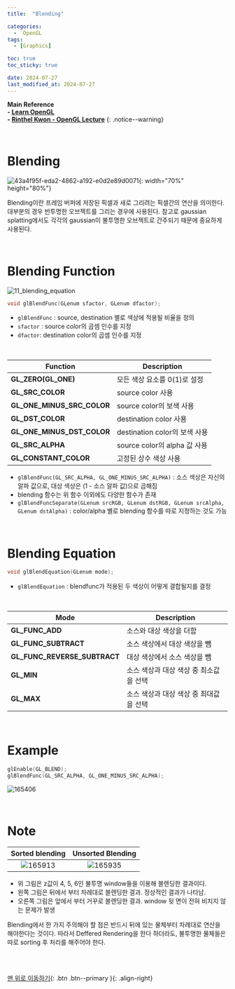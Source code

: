 ```yaml
---
title:  "Blending"

categories:
  -  OpenGL
tags:
  - [Graphics]

toc: true
toc_sticky: true

date: 2024-07-27
last_modified_at: 2024-07-27
---
```



**Main Reference <br>- [Learn OpenGL](https://learnopengl.com/) <br>- [Rinthel Kwon - OpenGL Lecture](https://www.youtube.com/watch?v=kEAKvJKnvfA&list=PLvNHCGtd4kh_cYLKMP_E-jwF3YKpDP4hf&index=1)**
{: .notice--warning}

<br>

# Blending

![43a4f95f-eda2-4862-a192-e0d2e89d0071](https://github.com/user-attachments/assets/58f4298d-04d1-41ae-a957-0ac26b536d0a){: width="70%" height="80%"}

Blending이란 프레임 버퍼에 저장된 픽셀과 새로 그리려는 픽셀간의 연산을 의미한다. 대부분의 경우 반투명한 오브젝트를 그리는 경우에 사용된다. 참고로 gaussian splatting에서도 각각의 gaussian이 불투명한 오브젝트로 간주되기 때문에 중요하게 사용된다.

<br>

# Blending Function

![11_blending_equation](https://github.com/user-attachments/assets/6ef262c8-af1d-43c2-9f0a-68e4e61ab71c)

``` c++
void glBlendFunc(GLenum sfactor, GLenum dfactor);
```

- `glBlendFunc` : source, destination 별로 색상에 적용될 비율을 정의
- `sfactor` : source color의 곱셈 인수를 지정
- `dfactor`: destination color의 곱셈 인수를 지정

<br>

| Function                    | Description                 |
| ------------------------- | --------------------------- |
| **GL_ZERO(GL_ONE)**               | 모든 색상 요소를 0(1)로 설정      |
| **GL_SRC_COLOR**               | source color 사용 |
| **GL_ONE_MINUS_SRC_COLOR**            | source color의 보색 사용          |
| **GL_DST_COLOR**               | destination color 사용 |
| **GL_ONE_MINUS_DST_COLOR**          | destination color의 보색 사용         |
| **GL_SRC_ALPHA**               | source color의 alpha 값 사용         |
| **GL_CONSTANT_COLOR**          | 고정된 상수 색상 사용  |

- `glBlendFunc(GL_SRC_ALPHA, GL_ONE_MINUS_SRC_ALPHA)` : 소스 색상은 자신의 알파 값으로, 대상 색상은 (1 - 소스 알파 값)으로 곱해짐
- blending 함수는 위 함수 이외에도 다양한 함수가 존재
- `glBlendFuncSeparate(GLenum srcRGB, GLenum dstRGB, GLenum srcAlpha, GLenum dstAlpha)` : color/alpha 별로 blending 함수를 따로 지정하는 것도 가능

<br>

# Blending Equation

``` c++
void glBlendEquation(GLenum mode);
```

- `glBlendEquation` : blendfunc가 적용된 두 색상이 어떻게 결합될지를 결정

<br>

| Mode                    | Description                 |
| ------------------------- | --------------------------- |
| **GL_FUNC_ADD**               | 소스와 대상 색상을 더함      |
| **GL_FUNC_SUBTRACT**               | 소스 색상에서 대상 색상을 뺌      |
| **GL_FUNC_REVERSE_SUBTRACT**               | 대상 색상에서 소스 색상을 뺌      |
| **GL_MIN**               | 소스 색상과 대상 색상 중 최소값을 선택      |
| **GL_MAX**               | 소스 색상과 대상 색상 중 최대값을 선택      |


<br>

# Example

``` c++
glEnable(GL_BLEND);
glBlendFunc(GL_SRC_ALPHA, GL_ONE_MINUS_SRC_ALPHA);
```

![165406](https://github.com/user-attachments/assets/eb8120ba-5664-4224-8ebe-e9be49193b65)

<br>

# Note

| Sorted blending | Unsorted Blending |
|:-:|:-:|
|![165913](https://github.com/user-attachments/assets/4a3a2481-b2b4-40ae-ac69-9f3cd5bd4c86)|![165935](https://github.com/user-attachments/assets/208cbd6a-960d-4d2a-b899-c8a265684b94)| 

- 위 그림은 z값이 4, 5, 6인 불투명 window들을 이용해 블렌딩한 결과이다.
- 왼쪽 그림은 뒤에서 부터 차례대로 블렌딩한 결과. 정상적인 결과가 나타남.
- 오른쪽 그림은 앞에서 부터 거꾸로 블렌딩한 결과. window 뒷 면이 전혀 비치지 않는 문제가 발생

Blending에서 한 가지 주의해야 할 점은 반드시 뒤에 있는 물체부터 차례대로 연산을 해야한다는 것이다. 따라서 Deffered Rendering을 한다 하더라도, 불투명한 물체들은 따로 sorting 후 처리를 해주어야 한다.




<br>
<br>


[맨 위로 이동하기](#){: .btn .btn--primary }{: .align-right}